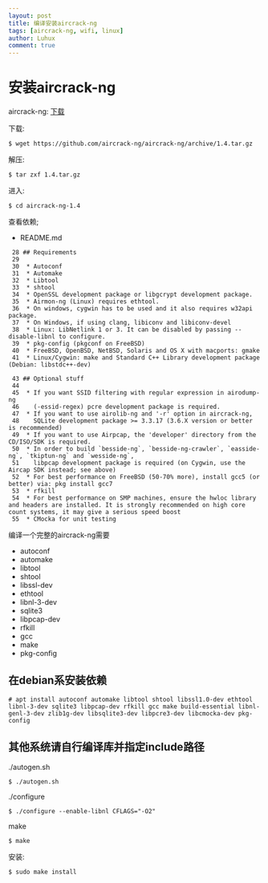 ```yaml
---
layout: post
title: 编译安装aircrack-ng
tags: [aircrack-ng, wifi, linux]
author: Luhux
comment: true
---
```


# 安装aircrack-ng

aircrack-ng:
[下载](https://github.com/aircrack-ng/aircrack-ng/releases)

下载:
    
    $ wget https://github.com/aircrack-ng/aircrack-ng/archive/1.4.tar.gz

解压:

    $ tar zxf 1.4.tar.gz

进入:

    $ cd aircrack-ng-1.4

查看依赖;

* README.md

```
 28 ## Requirements
 29 
 30  * Autoconf
 31  * Automake
 32  * Libtool
 33  * shtool
 34  * OpenSSL development package or libgcrypt development package.
 35  * Airmon-ng (Linux) requires ethtool.
 36  * On windows, cygwin has to be used and it also requires w32api package.
 37  * On Windows, if using clang, libiconv and libiconv-devel
 38  * Linux: LibNetlink 1 or 3. It can be disabled by passing --disable-libnl to configure.
 39  * pkg-config (pkgconf on FreeBSD)
 40  * FreeBSD, OpenBSD, NetBSD, Solaris and OS X with macports: gmake
 41  * Linux/Cygwin: make and Standard C++ Library development package (Debian: libstdc++-dev)

 43 ## Optional stuff
 44 
 45  * If you want SSID filtering with regular expression in airodump-ng
 46    (-essid-regex) pcre development package is required.
 47  * If you want to use airolib-ng and '-r' option in aircrack-ng,
 48    SQLite development package >= 3.3.17 (3.6.X version or better is recommended)
 49  * If you want to use Airpcap, the 'developer' directory from the CD/ISO/SDK is required.
 50  * In order to build `besside-ng`, `besside-ng-crawler`, `easside-ng`, `tkiptun-ng` and `wesside-ng`,
 51    libpcap development package is required (on Cygwin, use the Aircap SDK instead; see above)
 52  * For best performance on FreeBSD (50-70% more), install gcc5 (or better) via: pkg install gcc7
 53  * rfkill
 54  * For best performance on SMP machines, ensure the hwloc library and headers are installed. It is strongly recommended on high core count systems, it may give a serious speed boost
 55  * CMocka for unit testing

```

 编译一个完整的aircrack-ng需要

* autoconf
* automake
* libtool
* shtool
* libssl-dev
* ethtool
* libnl-3-dev
* sqlite3
* libpcap-dev
* rfkill
* gcc
* make 
* pkg-config


## 在debian系安装依赖

    # apt install autoconf automake libtool shtool libssl1.0-dev ethtool libnl-3-dev sqlite3 libpcap-dev rfkill gcc make build-essential libnl-genl-3-dev zlib1g-dev libsqlite3-dev libpcre3-dev libcmocka-dev pkg-config 

## 其他系统请自行编译库并指定include路径

./autogen.sh

    $ ./autogen.sh

./configure 

    $ ./configure --enable-libnl CFLAGS="-O2"

make 
    
    $ make

安装:

    $ sudo make install 

